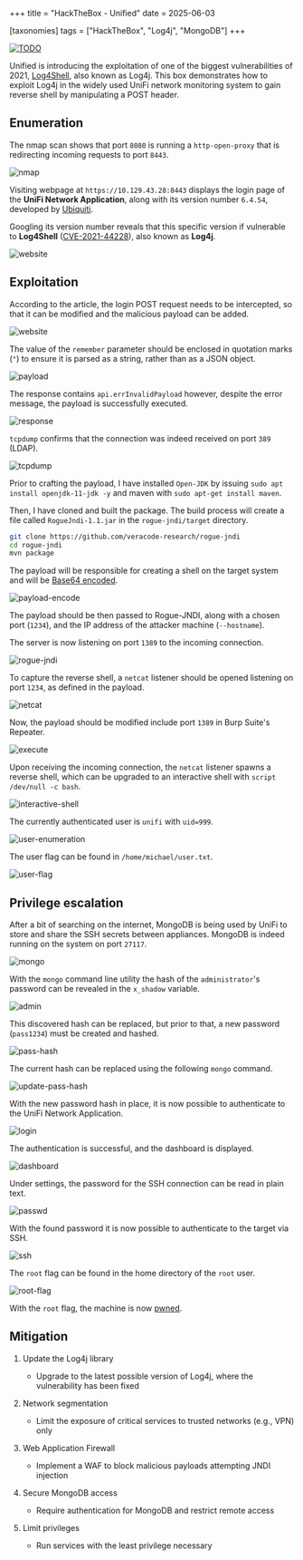 +++
title = "HackTheBox - Unified"
date = 2025-06-03

[taxonomies]
tags = ["HackTheBox", "Log4j", "MongoDB"]
+++

[![TODO](/pictures/articles/htb/unified/00-cover.png)](https://www.hackthebox.com/achievement/machine/447801/441)


Unified is introducing the exploitation of one of the biggest vulnerabilities of
2021, [Log4Shell](https://en.wikipedia.org/wiki/Log4Shell), also known as Log4j.
This box demonstrates how to exploit Log4j in the widely used UniFi network
monitoring system to gain reverse shell by manipulating a POST header.


<!-- more -->


## Enumeration

<!-- Enumeration {{{-->
The nmap scan shows that port `8080` is running a `http-open-proxy` that is
redirecting incoming requests to port `8443`.

![nmap](/pictures/articles/htb/unified/01-nmap.png)

Visiting webpage at `https://10.129.43.28:8443` displays the login page of the
**UniFi Network Application**, along with its version number `6.4.54`,
developed by [Ubiquiti](https://ui.com/download/unifi).

Googling its version number reveals that this specific version if vulnerable to
**Log4Shell** ([CVE-2021-44228](https://nvd.nist.gov/vuln/detail/CVE-2021-44228)),
also known as **Log4j**.

![website](/pictures/articles/htb/unified/02-website.png)

<!-- }}} -->

## Exploitation

<!-- Exploitation {{{-->

According to the article, the login POST request needs to be intercepted,
so that it can be modified and the malicious payload can be added.

![website](/pictures/articles/htb/unified/03-login-request.png)

The value of the `remember` parameter should be enclosed in quotation marks
(`"`) to ensure it is parsed as a string, rather than as a JSON object.

![payload](/pictures/articles/htb/unified/04-payload.png)

The response contains `api.errInvalidPayload` however, despite the error
message, the payload is successfully executed.

![response](/pictures/articles/htb/unified/05-response.png)

`tcpdump` confirms that the connection was indeed received on port `389` (LDAP).

![tcpdump](/pictures/articles/htb/unified/06-tcpdump.png)

Prior to crafting the payload, I have installed `Open-JDK` by issuing
`sudo apt install openjdk-11-jdk -y` and maven with
`sudo apt-get install maven`.

Then, I have cloned and built the package. The build process will create a file
called `RogueJndi-1.1.jar` in the `rogue-jndi/target` directory.
```sh
git clone https://github.com/veracode-research/rogue-jndi
cd rogue-jndi
mvn package
```

The payload will be responsible for creating a shell on the target system
and will be [Base64 encoded](https://en.wikipedia.org/wiki/Base64).

![payload-encode](/pictures/articles/htb/unified/07-payload-encode.png)

The payload should be then passed to Rogue-JNDI, along with a chosen port
(`1234`), and the IP address of the attacker machine (`--hostname`).

The server is now listening on port `1389` to the incoming connection.

![rogue-jndi](/pictures/articles/htb/unified/08-rogue-jndi.png)

To capture the reverse shell, a `netcat` listener should be opened listening on
port `1234`, as defined in the payload.

![netcat](/pictures/articles/htb/unified/09-netcat.png)

Now, the payload should be modified include port `1389`
in Burp Suite's Repeater.

![execute](/pictures/articles/htb/unified/10-execute.png)

Upon receiving the incoming connection, the `netcat` listener spawns
a reverse shell, which can be upgraded to an interactive shell with
`script /dev/null -c bash`.

![interactive-shell](/pictures/articles/htb/unified/11-interactive-shell.png)

The currently authenticated user is `unifi` with `uid=999`.

![user-enumeration](/pictures/articles/htb/unified/12-user-enumeration.png)

The user flag can be found in `/home/michael/user.txt`.

![user-flag](/pictures/articles/htb/unified/13-user-flag.png)

<!-- }}} -->

## Privilege escalation

<!-- Privilege escalation {{{-->

After a bit of searching on the internet, MongoDB is being used by UniFi to
store and share the SSH secrets between appliances. MongoDB is indeed running on
the system on port `27117`.

![mongo](/pictures/articles/htb/unified/14-mongo.png)

With the `mongo` command line utility the hash of the `administrator`'s password
can be revealed in the `x_shadow` variable.

![admin](/pictures/articles/htb/unified/15-admin.png)

This discovered hash can be replaced, but prior to that,
a new password (`pass1234`) must be created and hashed.

![pass-hash](/pictures/articles/htb/unified/16-pass-hash.png)

The current hash can be replaced using the following `mongo` command.

![update-pass-hash](/pictures/articles/htb/unified/17-update-pass-hash.png)

With the new password hash in place, it is now possible to authenticate to the
UniFi Network Application.

![login](/pictures/articles/htb/unified/18-login.png)

The authentication is successful, and the dashboard is displayed.

![dashboard](/pictures/articles/htb/unified/19-dashboard.png)

Under settings, the password for the SSH connection can be read in plain text.

![passwd](/pictures/articles/htb/unified/20-passwd.png)

With the found password it is now possible to authenticate to the target
via SSH.

![ssh](/pictures/articles/htb/unified/21-ssh.png)

The `root` flag can be found in the home directory of the `root` user.

![root-flag](/pictures/articles/htb/unified/22-root-flag.png)

With the `root` flag, the machine is now [pwned](https://www.hackthebox.com/achievement/machine/447801/441).

<!-- }}} -->

## Mitigation

<!-- Mitigation {{{-->
1. Update the Log4j library
    - Upgrade to the latest possible version of Log4j, where the vulnerability
    has been fixed

2. Network segmentation
    - Limit the exposure of critical services to trusted networks (e.g., VPN)
    only

3. Web Application Firewall
    - Implement a WAF to block malicious payloads attempting JNDI injection

4. Secure MongoDB access
    - Require authentication for MongoDB and restrict remote access

5. Limit privileges
    - Run services with the least privilege necessary
<!-- }}} -->
